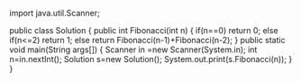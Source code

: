 import java.util.Scanner;

public class Solution 
{
    public  int Fibonacci(int n) 
    {
    	if(n==0)
    		return 0;
    	else if(n<=2)
    		return 1;
    	else
    		return Fibonacci(n-1)+Fibonacci(n-2);
    }
    public static void main(String args[])
    {
    	Scanner in =new Scanner(System.in);
    	int n=in.nextInt();
    	Solution s=new Solution();
    	System.out.print(s.Fibonacci(n));
    }
}
